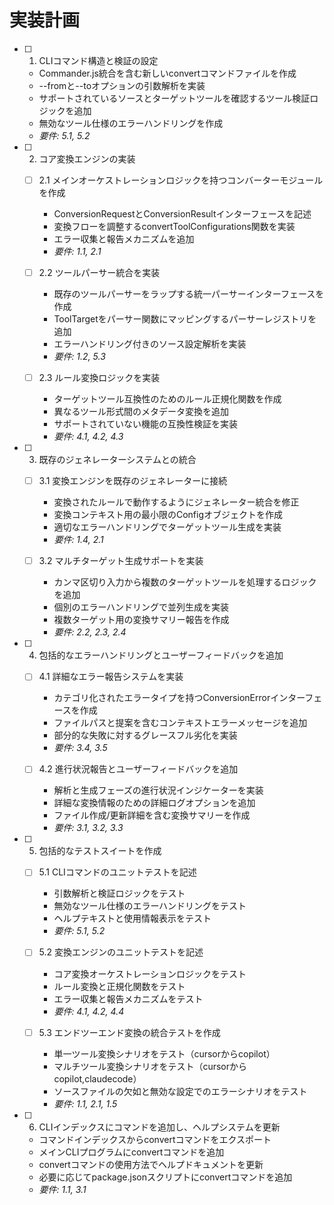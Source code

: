 # 実装計画

- [ ] 1. CLIコマンド構造と検証の設定
  - Commander.js統合を含む新しいconvertコマンドファイルを作成
  - --fromと--toオプションの引数解析を実装
  - サポートされているソースとターゲットツールを確認するツール検証ロジックを追加
  - 無効なツール仕様のエラーハンドリングを作成
  - _要件: 5.1, 5.2_

- [ ] 2. コア変換エンジンの実装
  - [ ] 2.1 メインオーケストレーションロジックを持つコンバーターモジュールを作成
    - ConversionRequestとConversionResultインターフェースを記述
    - 変換フローを調整するconvertToolConfigurations関数を実装
    - エラー収集と報告メカニズムを追加
    - _要件: 1.1, 2.1_

  - [ ] 2.2 ツールパーサー統合を実装
    - 既存のツールパーサーをラップする統一パーサーインターフェースを作成
    - ToolTargetをパーサー関数にマッピングするパーサーレジストリを追加
    - エラーハンドリング付きのソース設定解析を実装
    - _要件: 1.2, 5.3_

  - [ ] 2.3 ルール変換ロジックを実装
    - ターゲットツール互換性のためのルール正規化関数を作成
    - 異なるツール形式間のメタデータ変換を追加
    - サポートされていない機能の互換性検証を実装
    - _要件: 4.1, 4.2, 4.3_

- [ ] 3. 既存のジェネレーターシステムとの統合
  - [ ] 3.1 変換エンジンを既存のジェネレーターに接続
    - 変換されたルールで動作するようにジェネレーター統合を修正
    - 変換コンテキスト用の最小限のConfigオブジェクトを作成
    - 適切なエラーハンドリングでターゲットツール生成を実装
    - _要件: 1.4, 2.1_

  - [ ] 3.2 マルチターゲット生成サポートを実装
    - カンマ区切り入力から複数のターゲットツールを処理するロジックを追加
    - 個別のエラーハンドリングで並列生成を実装
    - 複数ターゲット用の変換サマリー報告を作成
    - _要件: 2.2, 2.3, 2.4_

- [ ] 4. 包括的なエラーハンドリングとユーザーフィードバックを追加
  - [ ] 4.1 詳細なエラー報告システムを実装
    - カテゴリ化されたエラータイプを持つConversionErrorインターフェースを作成
    - ファイルパスと提案を含むコンテキストエラーメッセージを追加
    - 部分的な失敗に対するグレースフル劣化を実装
    - _要件: 3.4, 3.5_

  - [ ] 4.2 進行状況報告とユーザーフィードバックを追加
    - 解析と生成フェーズの進行状況インジケーターを実装
    - 詳細な変換情報のための詳細ログオプションを追加
    - ファイル作成/更新詳細を含む変換サマリーを作成
    - _要件: 3.1, 3.2, 3.3_

- [ ] 5. 包括的なテストスイートを作成
  - [ ] 5.1 CLIコマンドのユニットテストを記述
    - 引数解析と検証ロジックをテスト
    - 無効なツール仕様のエラーハンドリングをテスト
    - ヘルプテキストと使用情報表示をテスト
    - _要件: 5.1, 5.2_

  - [ ] 5.2 変換エンジンのユニットテストを記述
    - コア変換オーケストレーションロジックをテスト
    - ルール変換と正規化関数をテスト
    - エラー収集と報告メカニズムをテスト
    - _要件: 4.1, 4.2, 4.4_

  - [ ] 5.3 エンドツーエンド変換の統合テストを作成
    - 単一ツール変換シナリオをテスト（cursorからcopilot）
    - マルチツール変換シナリオをテスト（cursorからcopilot,claudecode）
    - ソースファイルの欠如と無効な設定でのエラーシナリオをテスト
    - _要件: 1.1, 2.1, 1.5_

- [ ] 6. CLIインデックスにコマンドを追加し、ヘルプシステムを更新
  - コマンドインデックスからconvertコマンドをエクスポート
  - メインCLIプログラムにconvertコマンドを追加
  - convertコマンドの使用方法でヘルプドキュメントを更新
  - 必要に応じてpackage.jsonスクリプトにconvertコマンドを追加
  - _要件: 1.1, 3.1_